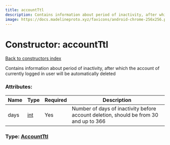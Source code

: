 ```yaml
---
title: accountTtl
description: Contains information about period of inactivity, after which the account of currently logged in user will be automatically deleted
image: https://docs.madelineproto.xyz/favicons/android-chrome-256x256.png
---
```

# Constructor: accountTtl  
[Back to constructors index](index.md)



Contains information about period of inactivity, after which the account of currently logged in user will be automatically deleted

### Attributes:

| Name     |    Type       | Required | Description |
|----------|---------------|----------|-------------|
|days|[int](../types/int.md) | Yes|Number of days of inactivity before account deletion, should be from 30 and up to 366|



### Type: [AccountTtl](../types/AccountTtl.md)


